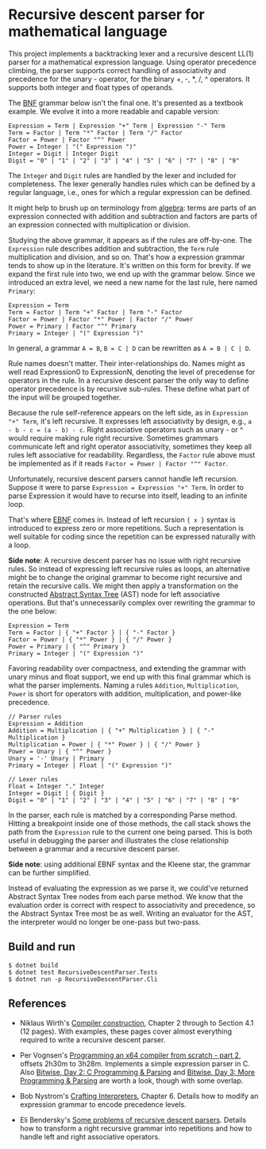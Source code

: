 # Recursive descent parser for mathematical language

This project implements a backtracking lexer and a recursive descent LL(1)
parser for a mathematical expression language. Using operator precedence
climbing, the parser supports correct handling of associativity and precedence
for the unary - operator, for the binary +, -, *, /, ^ operators. It supports
both integer and float types of operands.

The [BNF](https://en.wikipedia.org/wiki/Backus%E2%80%93Naur_form) grammar below
isn't the final one. It's presented as a textbook example. We evolve it into a
more readable and capable version:

    Expression = Term | Expression "+" Term | Expression "-" Term
    Term = Factor | Term "*" Factor | Term "/" Factor 
    Factor = Power | Factor "^" Power
    Power = Integer | "(" Expression ")"
    Integer = Digit | Integer Digit    
    Digit = "0" | "1" | "2" | "3" | "4" | "5" | "6" | "7" | "8" | "9" 

The ```Integer``` and ```Digit``` rules are handled by the lexer and included
for completeness. The lexer generally handles rules which can be defined by a
regular language, i.e., ones for which a regular expression can be defined.

It might help to brush up on terminology from
[algebra](https://study.com/academy/lesson/parts-of-an-expression-terms-factors-coefficients.html):
terms are parts of an expression connected with addition and subtraction and
factors are parts of an expression connected with multiplication or division.

Studying the above grammar, it appears as if the rules are off-by-one. The
```Expression``` rule describes addition and subtraction, the ```Term``` rule
multiplication and division, and so on. That's how a expression grammar tends to
show up in the literature. It's written on this form for brevity. If we expand
the first rule into two, we end up with the grammar below. Since we introduced
an extra level, we need a new name for the last rule, here named ```Primary```:

    Expression = Term
    Term = Factor | Term "+" Factor | Term "-" Factor
    Factor = Power | Factor "*" Power | Factor "/" Power
    Power = Primary | Factor "^" Primary
    Primary = Integer | "(" Expression ")"
 
In general, a grammar ```A = B```, ```B = C | D``` can be rewritten as ```A = B
| C | D```.

Rule names doesn't matter. Their inter-relationships do. Names might as well
read Expression0 to ExpressionN, denoting the level of precedense for operators
in the rule. In a recursive descent parser the only way to define operator
precedence is by recursive sub-rules. These define what part of the input will
be grouped together.

Because the rule self-reference appears on the left side, as in ```Expression
"+" Term```, it's left recursive. It expresses left associativity by design,
e.g., ```a - b - c = (a - b) - c```. Right associative operators such as unary -
or ^ would require making rule right recursive. Sometimes grammars communicate
left and right operator associativity, sometimes they keep all rules left
associative for readability. Regardless, the ```Factor``` rule above must be
implemented as if it reads ```Factor = Power | Factor "^" Factor```.

Unfortunately, recursive descent parsers cannot handle left recursion. Suppose
it were to parse ```Expression = Expression "+" Term```. In order to parse
Expression it would have to recurse into itself, leading to an infinite loop.

That's where
[EBNF](https://en.wikipedia.org/wiki/Extended_Backus%E2%80%93Naur_form) comes
in. Instead of left recursion ```{ x }``` syntax is introduced to express zero
or more repetitions. Such a representation is well suitable for coding since the
repetition can be expressed naturally with a loop.

**Side note**: A recursive descent parser has no issue with right recursive
rules. So instead of expressing left recursive rules as loops, an alternative
might be to change the original grammar to become right recursive and retain the
recursive calls. We might then apply a transformation on the constructed
[Abstract Syntax Tree](https://en.wikipedia.org/wiki/Abstract_syntax_tree) (AST)
node for left associative operations. But that's unnecessarily complex over
rewriting the grammar to the one below:

    Expression = Term
    Term = Factor | { "+" Factor } | { "-" Factor }
    Factor = Power | { "*" Power } | { "/" Power }
    Power = Primary | { "^" Primary }
    Primary = Integer | "(" Expression ")"

Favoring readability over compactness, and extending the grammar with unary
minus and float support, we end up with this final grammar which is what the
parser implements. Naming a rules ```Addition```, ```Multiplication```,
```Power``` is short for operators with addition, multiplication, and power-like
precedence.

    // Parser rules
    Expression = Addition
    Addition = Multiplication | { "+" Multiplication } | { "-" Multiplication }
    Multiplication = Power | { "*" Power } | { "/" Power }    
    Power = Unary | { "^" Power }
    Unary = '-' Unary | Primary
    Primary = Integer | Float | "(" Expression ")"

    // Lexer rules
    Float = Integer "." Integer
    Integer = Digit | { Digit }
    Digit = "0" | "1" | "2" | "3" | "4" | "5" | "6" | "7" | "8" | "9"    

In the parser, each rule is matched by a corresponding Parse method. Hitting a
breakpoint inside one of those methods, the call stack shows the path from the
```Expression``` rule to the current one being parsed. This is both useful in
debugging the parser and illustrates the close relationship between a grammar
and a recursive descent parser.

**Side note**: using additional EBNF syntax and the Kleene star, the grammar can
be further simplified.

Instead of evaluating the expression as we parse it, we could've returned
Abstract Syntax Tree nodes from each parse method. We know that the evaluation
order is correct with respect to associativity and precedence, so the Abstract
Syntax Tree most be as well. Writing an evaluator for the AST, the interpreter
would no longer be one-pass but two-pass.

## Build and run

    $ dotnet build
    $ dotnet test RecursiveDescentParser.Tests 
    $ dotnet run -p RecursiveDescentParser.Cli

## References

- Niklaus Wirth's [Compiler construction](https://www.inf.ethz.ch/personal/wirth/CompilerConstruction/CompilerConstruction1.pdf), Chapter 2 through to Section 4.1 (12 pages). With examples, these pages cover almost everything required to write a recursive descent parser.

- Per Vognsen's [Programming an x64 compiler from scratch - part 2](https://www.youtube.com/watch?v=Mx29YQ4zAuM), offsets 2h30m to 3h28m. Implements a simple expression parser in C. Also [Bitwise, Day 2: C Programming & Parsing](https://www.youtube.com/watch?v=0woxSWjWsb8) and [Bitwise, Day 3: More Programming & Parsing](https://www.youtube.com/watch?v=L4P98pGhpnE) are worth a look, though with some overlap.

- Bob Nystrom's [Crafting Interpreters](http://craftinginterpreters.com/parsing-expressions.html), Chapter 6. Details how to modify an expression grammar to encode precedence levels.

- Eli Bendersky's [Some problems of recursive descent
  parsers](https://eli.thegreenplace.net/2009/03/14/some-problems-of-recursive-descent-parsers).
  Details how to transform a right recursive grammar into repetitions and how to
  handle left and right associative operators.